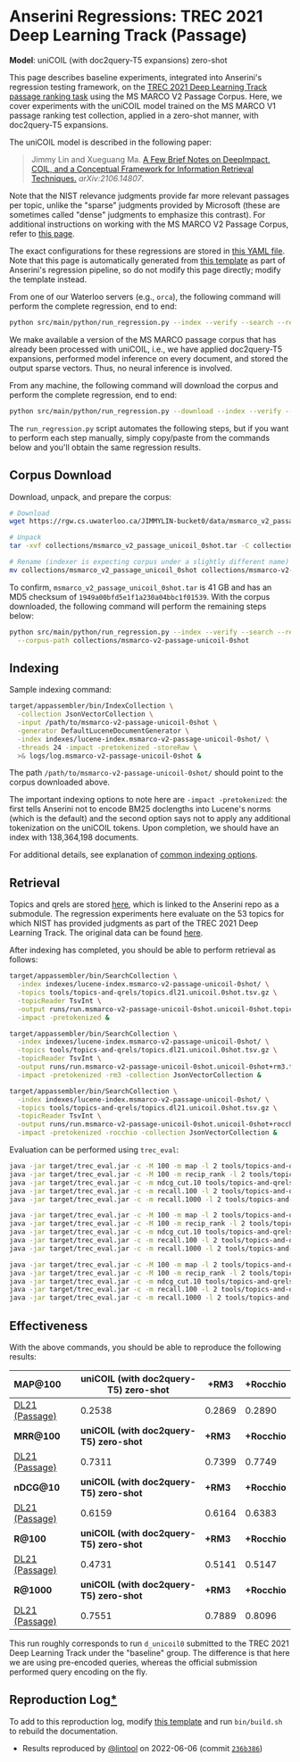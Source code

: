 # Anserini Regressions: TREC 2021 Deep Learning Track (Passage)

**Model**: uniCOIL (with doc2query-T5 expansions) zero-shot

This page describes baseline experiments, integrated into Anserini's regression testing framework, on the [TREC 2021 Deep Learning Track passage ranking task](https://trec.nist.gov/data/deep2021.html) using the MS MARCO V2 Passage Corpus.
Here, we cover experiments with the uniCOIL model trained on the MS MARCO V1 passage ranking test collection, applied in a zero-shot manner, with doc2query-T5 expansions.

The uniCOIL model is described in the following paper:

> Jimmy Lin and Xueguang Ma. [A Few Brief Notes on DeepImpact, COIL, and a Conceptual Framework for Information Retrieval Techniques.](https://arxiv.org/abs/2106.14807) _arXiv:2106.14807_.

Note that the NIST relevance judgments provide far more relevant passages per topic, unlike the "sparse" judgments provided by Microsoft (these are sometimes called "dense" judgments to emphasize this contrast).
For additional instructions on working with the MS MARCO V2 Passage Corpus, refer to [this page](../../docs/experiments-msmarco-v2.md).

The exact configurations for these regressions are stored in [this YAML file](../../src/main/resources/regression/dl21-passage-unicoil-0shot.yaml).
Note that this page is automatically generated from [this template](../../src/main/resources/docgen/templates/dl21-passage-unicoil-0shot.template) as part of Anserini's regression pipeline, so do not modify this page directly; modify the template instead.

From one of our Waterloo servers (e.g., `orca`), the following command will perform the complete regression, end to end:

```bash
python src/main/python/run_regression.py --index --verify --search --regression dl21-passage-unicoil-0shot
```

We make available a version of the MS MARCO passage corpus that has already been processed with uniCOIL, i.e., we have applied doc2query-T5 expansions, performed model inference on every document, and stored the output sparse vectors.
Thus, no neural inference is involved.

From any machine, the following command will download the corpus and perform the complete regression, end to end:

```bash
python src/main/python/run_regression.py --download --index --verify --search --regression dl21-passage-unicoil-0shot
```

The `run_regression.py` script automates the following steps, but if you want to perform each step manually, simply copy/paste from the commands below and you'll obtain the same regression results.

## Corpus Download

Download, unpack, and prepare the corpus:

```bash
# Download
wget https://rgw.cs.uwaterloo.ca/JIMMYLIN-bucket0/data/msmarco_v2_passage_unicoil_0shot.tar -P collections/

# Unpack
tar -xvf collections/msmarco_v2_passage_unicoil_0shot.tar -C collections/

# Rename (indexer is expecting corpus under a slightly different name)
mv collections/msmarco_v2_passage_unicoil_0shot collections/msmarco-v2-passage-unicoil-0shot
```

To confirm, `msmarco_v2_passage_unicoil_0shot.tar` is 41 GB and has an MD5 checksum of `1949a00bfd5e1f1a230a04bbc1f01539`.
With the corpus downloaded, the following command will perform the remaining steps below:

```bash
python src/main/python/run_regression.py --index --verify --search --regression dl21-passage-unicoil-0shot \
  --corpus-path collections/msmarco-v2-passage-unicoil-0shot
```

## Indexing

Sample indexing command:

```bash
target/appassembler/bin/IndexCollection \
  -collection JsonVectorCollection \
  -input /path/to/msmarco-v2-passage-unicoil-0shot \
  -generator DefaultLuceneDocumentGenerator \
  -index indexes/lucene-index.msmarco-v2-passage-unicoil-0shot/ \
  -threads 24 -impact -pretokenized -storeRaw \
  >& logs/log.msmarco-v2-passage-unicoil-0shot &
```

The path `/path/to/msmarco-v2-passage-unicoil-0shot/` should point to the corpus downloaded above.

The important indexing options to note here are `-impact -pretokenized`: the first tells Anserini not to encode BM25 doclengths into Lucene's norms (which is the default) and the second option says not to apply any additional tokenization on the uniCOIL tokens.
Upon completion, we should have an index with 138,364,198 documents.

For additional details, see explanation of [common indexing options](../../docs/common-indexing-options.md).

## Retrieval

Topics and qrels are stored [here](https://github.com/castorini/anserini-tools/tree/master/topics-and-qrels), which is linked to the Anserini repo as a submodule.
The regression experiments here evaluate on the 53 topics for which NIST has provided judgments as part of the TREC 2021 Deep Learning Track.
The original data can be found [here](https://trec.nist.gov/data/deep2021.html).

After indexing has completed, you should be able to perform retrieval as follows:

```bash
target/appassembler/bin/SearchCollection \
  -index indexes/lucene-index.msmarco-v2-passage-unicoil-0shot/ \
  -topics tools/topics-and-qrels/topics.dl21.unicoil.0shot.tsv.gz \
  -topicReader TsvInt \
  -output runs/run.msmarco-v2-passage-unicoil-0shot.unicoil-0shot.topics.dl21.unicoil.0shot.txt \
  -impact -pretokenized &

target/appassembler/bin/SearchCollection \
  -index indexes/lucene-index.msmarco-v2-passage-unicoil-0shot/ \
  -topics tools/topics-and-qrels/topics.dl21.unicoil.0shot.tsv.gz \
  -topicReader TsvInt \
  -output runs/run.msmarco-v2-passage-unicoil-0shot.unicoil-0shot+rm3.topics.dl21.unicoil.0shot.txt \
  -impact -pretokenized -rm3 -collection JsonVectorCollection &

target/appassembler/bin/SearchCollection \
  -index indexes/lucene-index.msmarco-v2-passage-unicoil-0shot/ \
  -topics tools/topics-and-qrels/topics.dl21.unicoil.0shot.tsv.gz \
  -topicReader TsvInt \
  -output runs/run.msmarco-v2-passage-unicoil-0shot.unicoil-0shot+rocchio.topics.dl21.unicoil.0shot.txt \
  -impact -pretokenized -rocchio -collection JsonVectorCollection &
```

Evaluation can be performed using `trec_eval`:

```bash
java -jar target/trec_eval.jar -c -M 100 -m map -l 2 tools/topics-and-qrels/qrels.dl21-passage.txt runs/run.msmarco-v2-passage-unicoil-0shot.unicoil-0shot.topics.dl21.unicoil.0shot.txt
java -jar target/trec_eval.jar -c -M 100 -m recip_rank -l 2 tools/topics-and-qrels/qrels.dl21-passage.txt runs/run.msmarco-v2-passage-unicoil-0shot.unicoil-0shot.topics.dl21.unicoil.0shot.txt
java -jar target/trec_eval.jar -c -m ndcg_cut.10 tools/topics-and-qrels/qrels.dl21-passage.txt runs/run.msmarco-v2-passage-unicoil-0shot.unicoil-0shot.topics.dl21.unicoil.0shot.txt
java -jar target/trec_eval.jar -c -m recall.100 -l 2 tools/topics-and-qrels/qrels.dl21-passage.txt runs/run.msmarco-v2-passage-unicoil-0shot.unicoil-0shot.topics.dl21.unicoil.0shot.txt
java -jar target/trec_eval.jar -c -m recall.1000 -l 2 tools/topics-and-qrels/qrels.dl21-passage.txt runs/run.msmarco-v2-passage-unicoil-0shot.unicoil-0shot.topics.dl21.unicoil.0shot.txt

java -jar target/trec_eval.jar -c -M 100 -m map -l 2 tools/topics-and-qrels/qrels.dl21-passage.txt runs/run.msmarco-v2-passage-unicoil-0shot.unicoil-0shot+rm3.topics.dl21.unicoil.0shot.txt
java -jar target/trec_eval.jar -c -M 100 -m recip_rank -l 2 tools/topics-and-qrels/qrels.dl21-passage.txt runs/run.msmarco-v2-passage-unicoil-0shot.unicoil-0shot+rm3.topics.dl21.unicoil.0shot.txt
java -jar target/trec_eval.jar -c -m ndcg_cut.10 tools/topics-and-qrels/qrels.dl21-passage.txt runs/run.msmarco-v2-passage-unicoil-0shot.unicoil-0shot+rm3.topics.dl21.unicoil.0shot.txt
java -jar target/trec_eval.jar -c -m recall.100 -l 2 tools/topics-and-qrels/qrels.dl21-passage.txt runs/run.msmarco-v2-passage-unicoil-0shot.unicoil-0shot+rm3.topics.dl21.unicoil.0shot.txt
java -jar target/trec_eval.jar -c -m recall.1000 -l 2 tools/topics-and-qrels/qrels.dl21-passage.txt runs/run.msmarco-v2-passage-unicoil-0shot.unicoil-0shot+rm3.topics.dl21.unicoil.0shot.txt

java -jar target/trec_eval.jar -c -M 100 -m map -l 2 tools/topics-and-qrels/qrels.dl21-passage.txt runs/run.msmarco-v2-passage-unicoil-0shot.unicoil-0shot+rocchio.topics.dl21.unicoil.0shot.txt
java -jar target/trec_eval.jar -c -M 100 -m recip_rank -l 2 tools/topics-and-qrels/qrels.dl21-passage.txt runs/run.msmarco-v2-passage-unicoil-0shot.unicoil-0shot+rocchio.topics.dl21.unicoil.0shot.txt
java -jar target/trec_eval.jar -c -m ndcg_cut.10 tools/topics-and-qrels/qrels.dl21-passage.txt runs/run.msmarco-v2-passage-unicoil-0shot.unicoil-0shot+rocchio.topics.dl21.unicoil.0shot.txt
java -jar target/trec_eval.jar -c -m recall.100 -l 2 tools/topics-and-qrels/qrels.dl21-passage.txt runs/run.msmarco-v2-passage-unicoil-0shot.unicoil-0shot+rocchio.topics.dl21.unicoil.0shot.txt
java -jar target/trec_eval.jar -c -m recall.1000 -l 2 tools/topics-and-qrels/qrels.dl21-passage.txt runs/run.msmarco-v2-passage-unicoil-0shot.unicoil-0shot+rocchio.topics.dl21.unicoil.0shot.txt
```

## Effectiveness

With the above commands, you should be able to reproduce the following results:

| **MAP@100**                                                                                                  | **uniCOIL (with doc2query-T5) zero-shot**| **+RM3**  | **+Rocchio**|
|:-------------------------------------------------------------------------------------------------------------|-----------|-----------|-----------|
| [DL21 (Passage)](https://microsoft.github.io/msmarco/TREC-Deep-Learning)                                     | 0.2538    | 0.2869    | 0.2890    |
| **MRR@100**                                                                                                  | **uniCOIL (with doc2query-T5) zero-shot**| **+RM3**  | **+Rocchio**|
| [DL21 (Passage)](https://microsoft.github.io/msmarco/TREC-Deep-Learning)                                     | 0.7311    | 0.7399    | 0.7749    |
| **nDCG@10**                                                                                                  | **uniCOIL (with doc2query-T5) zero-shot**| **+RM3**  | **+Rocchio**|
| [DL21 (Passage)](https://microsoft.github.io/msmarco/TREC-Deep-Learning)                                     | 0.6159    | 0.6164    | 0.6383    |
| **R@100**                                                                                                    | **uniCOIL (with doc2query-T5) zero-shot**| **+RM3**  | **+Rocchio**|
| [DL21 (Passage)](https://microsoft.github.io/msmarco/TREC-Deep-Learning)                                     | 0.4731    | 0.5141    | 0.5147    |
| **R@1000**                                                                                                   | **uniCOIL (with doc2query-T5) zero-shot**| **+RM3**  | **+Rocchio**|
| [DL21 (Passage)](https://microsoft.github.io/msmarco/TREC-Deep-Learning)                                     | 0.7551    | 0.7889    | 0.8096    |

This run roughly corresponds to run `d_unicoil0` submitted to the TREC 2021 Deep Learning Track under the "baseline" group.
The difference is that here we are using pre-encoded queries, whereas the official submission performed query encoding on the fly.

## Reproduction Log[*](../../docs/reproducibility.md)

To add to this reproduction log, modify [this template](../../src/main/resources/docgen/templates/dl21-passage-unicoil-0shot.template) and run `bin/build.sh` to rebuild the documentation.

+ Results reproduced by [@lintool](https://github.com/lintool) on 2022-06-06 (commit [`236b386`](https://github.com/castorini/anserini/commit/236b386ddc11d292b4b736162b59488a02236d6c))
